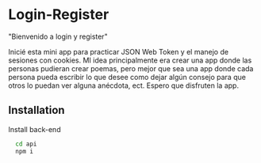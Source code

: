 ﻿# Login-Register

"Bienvenido a login y register"

Inicié esta mini app para practicar JSON Web Token y el manejo de sesiones con cookies. MI idea principalmente era crear una app donde las personas pudieran crear poemas, pero mejor que sea una app donde cada persona pueda escribir lo que desee como dejar algún consejo para que otros lo puedan ver alguna anécdota, ect. Espero que disfruten la app.


## Installation

Install back-end

```bash
  cd api
  npm i
```
